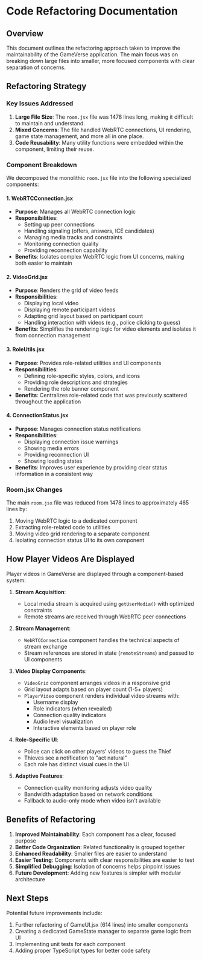 # Code Refactoring Documentation

## Overview

This document outlines the refactoring approach taken to improve the maintainability of the GameVerse application. The main focus was on breaking down large files into smaller, more focused components with clear separation of concerns.

## Refactoring Strategy

### Key Issues Addressed

1. **Large File Size**: The `room.jsx` file was 1478 lines long, making it difficult to maintain and understand.
2. **Mixed Concerns**: The file handled WebRTC connections, UI rendering, game state management, and more all in one place.
3. **Code Reusability**: Many utility functions were embedded within the component, limiting their reuse.

### Component Breakdown

We decomposed the monolithic `room.jsx` file into the following specialized components:

#### 1. WebRTCConnection.jsx

- **Purpose**: Manages all WebRTC connection logic
- **Responsibilities**:
  - Setting up peer connections
  - Handling signaling (offers, answers, ICE candidates)
  - Managing media tracks and constraints
  - Monitoring connection quality
  - Providing reconnection capability
- **Benefits**: Isolates complex WebRTC logic from UI concerns, making both easier to maintain

#### 2. VideoGrid.jsx

- **Purpose**: Renders the grid of video feeds
- **Responsibilities**:
  - Displaying local video
  - Displaying remote participant videos
  - Adapting grid layout based on participant count
  - Handling interaction with videos (e.g., police clicking to guess)
- **Benefits**: Simplifies the rendering logic for video elements and isolates it from connection management

#### 3. RoleUtils.jsx

- **Purpose**: Provides role-related utilities and UI components
- **Responsibilities**:
  - Defining role-specific styles, colors, and icons
  - Providing role descriptions and strategies
  - Rendering the role banner component
- **Benefits**: Centralizes role-related code that was previously scattered throughout the application

#### 4. ConnectionStatus.jsx

- **Purpose**: Manages connection status notifications
- **Responsibilities**:
  - Displaying connection issue warnings
  - Showing media errors
  - Providing reconnection UI
  - Showing loading states
- **Benefits**: Improves user experience by providing clear status information in a consistent way

### Room.jsx Changes

The main `room.jsx` file was reduced from 1478 lines to approximately 465 lines by:

1. Moving WebRTC logic to a dedicated component
2. Extracting role-related code to utilities
3. Moving video grid rendering to a separate component
4. Isolating connection status UI to its own component

## How Player Videos Are Displayed

Player videos in GameVerse are displayed through a component-based system:

1. **Stream Acquisition**: 
   - Local media stream is acquired using `getUserMedia()` with optimized constraints
   - Remote streams are received through WebRTC peer connections

2. **Stream Management**:
   - `WebRTCConnection` component handles the technical aspects of stream exchange
   - Stream references are stored in state (`remoteStreams`) and passed to UI components

3. **Video Display Components**:
   - `VideoGrid` component arranges videos in a responsive grid
   - Grid layout adapts based on player count (1-5+ players)
   - `PlayerVideo` component renders individual video streams with:
     - Username display
     - Role indicators (when revealed)
     - Connection quality indicators
     - Audio level visualization
     - Interactive elements based on player role

4. **Role-Specific UI**:
   - Police can click on other players' videos to guess the Thief
   - Thieves see a notification to "act natural"
   - Each role has distinct visual cues in the UI

5. **Adaptive Features**:
   - Connection quality monitoring adjusts video quality
   - Bandwidth adaptation based on network conditions
   - Fallback to audio-only mode when video isn't available

## Benefits of Refactoring

1. **Improved Maintainability**: Each component has a clear, focused purpose
2. **Better Code Organization**: Related functionality is grouped together
3. **Enhanced Readability**: Smaller files are easier to understand
4. **Easier Testing**: Components with clear responsibilities are easier to test
5. **Simplified Debugging**: Isolation of concerns helps pinpoint issues
6. **Future Development**: Adding new features is simpler with modular architecture

## Next Steps

Potential future improvements include:

1. Further refactoring of GameUI.jsx (614 lines) into smaller components
2. Creating a dedicated GameState manager to separate game logic from UI
3. Implementing unit tests for each component
4. Adding proper TypeScript types for better code safety